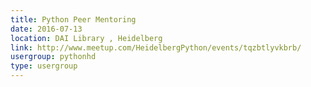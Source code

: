 ```yaml
---
title: Python Peer Mentoring
date: 2016-07-13
location: DAI Library , Heidelberg
link: http://www.meetup.com/HeidelbergPython/events/tqzbtlyvkbrb/
usergroup: pythonhd
type: usergroup
---
```

